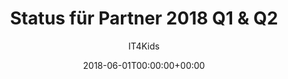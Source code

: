 ---
title: "Status für Partner 2018 Q1 & Q2"
date: 2018-06-01T00:00:00+00:00
startDate: 2018-01-01T00:00:00+00:00
draft: false
author: "IT4Kids"
kidsCount: 400
customerCount: 18
ogsCustomerCount: 16
regularCustomerCount: 0
licensedCustomerCount: 0
eventCustomerCount: 2
stateCount: 1
tutorCount: 7
---